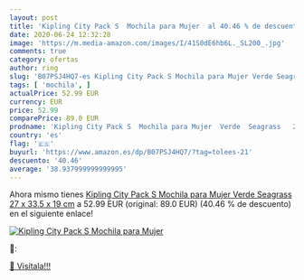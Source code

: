 ```yaml
---
layout: post
title: 'Kipling City Pack S  Mochila para Mujer  al 40.46 % de descuento'
date: 2020-06-24 12:32:28
image: 'https://m.media-amazon.com/images/I/41S0dE6hb6L._SL200_.jpg'
comments: true
category: ofertas
author: ring
slug: 'B07PSJ4HQ7-es Kipling City Pack S Mochila para Mujer Verde Seagrass 27 x...'
tags: [ 'mochila', ]
actualPrice: 52.99 EUR
currency: EUR
price: 52.99
comparePrice: 89.0 EUR
prodname: 'Kipling City Pack S  Mochila para Mujer  Verde  Seagrass   27 x 33.5 x 19 cm'
country: 'es'
flag: '🇪🇸'
buyurl: 'https://www.amazon.es/dp/B07PSJ4HQ7/?tag=tolees-21'
descuento: '40.46'
average: '38.937999999999995'
---
```


Ahora mismo tienes [Kipling City Pack S  Mochila para Mujer  Verde  Seagrass   27 x 33.5 x 19 cm](https://www.amazon.es/dp/B07PSJ4HQ7/?tag=tolees-21) a 52.99 EUR (original: 89.0 EUR) (40.46 %  de descuento) en el siguiente enlace!

[![Kipling City Pack S  Mochila para Mujer ](https://m.media-amazon.com/images/I/41S0dE6hb6L._SL200_.jpg)](https://www.amazon.es/dp/B07PSJ4HQ7/?tag=tolees-21)

🔎:


[🛒 Visítala!!!](https://www.amazon.es/dp/B07PSJ4HQ7/?tag=tolees-21)
